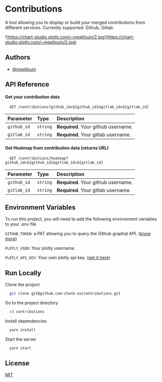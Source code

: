 
# Contributions

A tool allowing you to display or build your merged contributions from different services. Currently supported: Github, Gitlab.

![https://chart-studio.plotly.com/~mpellouin/2.jpg](https://chart-studio.plotly.com/~mpellouin/2.jpg)


## Authors

- [@mpellouin](https://www.github.com/mpellouin)


## API Reference

#### Get your contribution data

```http
  GET /contributions?github_id=${github_id}&gitlab_id=${gitlab_id}
```

| Parameter   | Type     | Description                         |
| :---------- | :------- | :---------------------------------- |
| `github_id` | `string` | **Required**. Your github username. |
| `gitlab_id` | `string` | **Required**. Your gitlab username. |

#### Get Heatmap from contribution data (returns URL)

```http
  GET /contributions/heatmap?github_id=${github_id}&gitlab_id=${gitlab_id}
```

| Parameter   | Type     | Description                         |
| :---------- | :------- | :---------------------------------- |
| `github_id` | `string` | **Required**. Your github username. |
| `gitlab_id` | `string` | **Required**. Your gitlab username. |



## Environment Variables

To run this project, you will need to add the following environment variables to your .env file

`GITHUB_TOKEN`: a PAT allowing you to query the Github graphql API. ([know more](https://docs.github.com/en/authentication/keeping-your-account-and-data-secure/managing-your-personal-access-tokens))

`PLOTLY_USER`: Your plotly username.

`PLOTLY_API_KEY`: Your own plotly api key. ([get it here](https://chart-studio.plotly.com/settings/api#/))


## Run Locally

Clone the project

```bash
  git clone git@github.com:chunk-so/contributions.git
```

Go to the project directory

```bash
  cd contributions
```

Install dependencies

```bash
  yarn install
```

Start the server

```bash
  yarn start
```


## License

[MIT](https://choosealicense.com/licenses/mit/)

